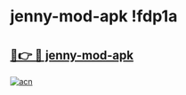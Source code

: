 # jenny-mod-apk !fdp1a

# <h2><a href="https://ka6idq.esa.edu.pl?title=jenny-mod-apk&ref=fdp1a">🔗👉 🔴 jenny-mod-apk</a></h2>

[![acn](https://github.com/user-attachments/assets/0f9c940e-d8b0-45ae-aac7-cd30a18b3e1c)](https://ka6idq.esa.edu.pl?title=jenny-mod-apk&ref=fdp1a)

